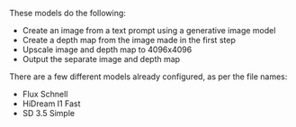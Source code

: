 These models do the following:

* Create an image from a text prompt using a generative image model
* Create a depth map from the image made in the first step
* Upscale image and depth map to 4096x4096
* Output the separate image and depth map

There are a few different models already configured, as per the file names:

* Flux Schnell
* HiDream I1 Fast
* SD 3.5 Simple
